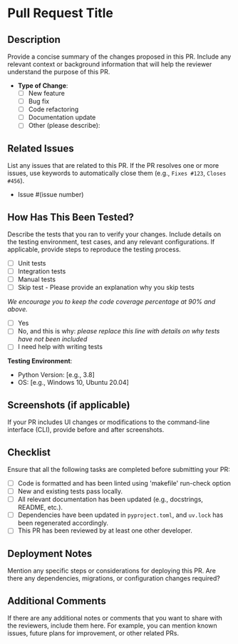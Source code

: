 # Pull Request Title

## Description

Provide a concise summary of the changes proposed in this PR. Include any relevant context or background information that will help the reviewer understand the purpose of this PR.

- **Type of Change**:
  - [ ] New feature
  - [ ] Bug fix
  - [ ] Code refactoring
  - [ ] Documentation update
  - [ ] Other (please describe):

## Related Issues

List any issues that are related to this PR. If the PR resolves one or more issues, use keywords to automatically close them (e.g., `Fixes #123`, `Closes #456`).

- Issue #(issue number)

## How Has This Been Tested?

Describe the tests that you ran to verify your changes. Include details on the testing environment, test cases, and any relevant configurations. If applicable, provide steps to reproduce the testing process.


- [ ] Unit tests
- [ ] Integration tests
- [ ] Manual tests
- [ ] Skip test - Please provide an explanation why you skip tests

_We encourage you to keep the code coverage percentage at 90% and above._

- [ ] Yes
- [ ] No, and this is why: _please replace this line with details on why tests
      have not been included_
- [ ] I need help with writing tests

**Testing Environment**:
- Python Version: [e.g., 3.8]
- OS: [e.g., Windows 10, Ubuntu 20.04]

## Screenshots (if applicable)

If your PR includes UI changes or modifications to the command-line interface (CLI), provide before and after screenshots.

## Checklist

Ensure that all the following tasks are completed before submitting your PR:

- [ ] Code is formatted and has been linted using 'makefile' run-check option
- [ ] New and existing tests pass locally.
- [ ] All relevant documentation has been updated (e.g., docstrings, README, etc.).
- [ ] Dependencies have been updated in `pyproject.toml`, and `uv.lock` has been regenerated accordingly.
- [ ] This PR has been reviewed by at least one other developer.

## Deployment Notes

Mention any specific steps or considerations for deploying this PR. Are there any dependencies, migrations, or configuration changes required?

## Additional Comments

If there are any additional notes or comments that you want to share with the reviewers, include them here. For example, you can mention known issues, future plans for improvement, or other related PRs.
